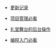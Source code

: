 - [更新记录](/book/更新日志.md)

- [项目管理必看](/book/教程使用Docsify教程.md)

- [礼堂舞台的后台操作](/book/调音台.md)

- [编程入门必看](/book/编程前置知识.md)

  
